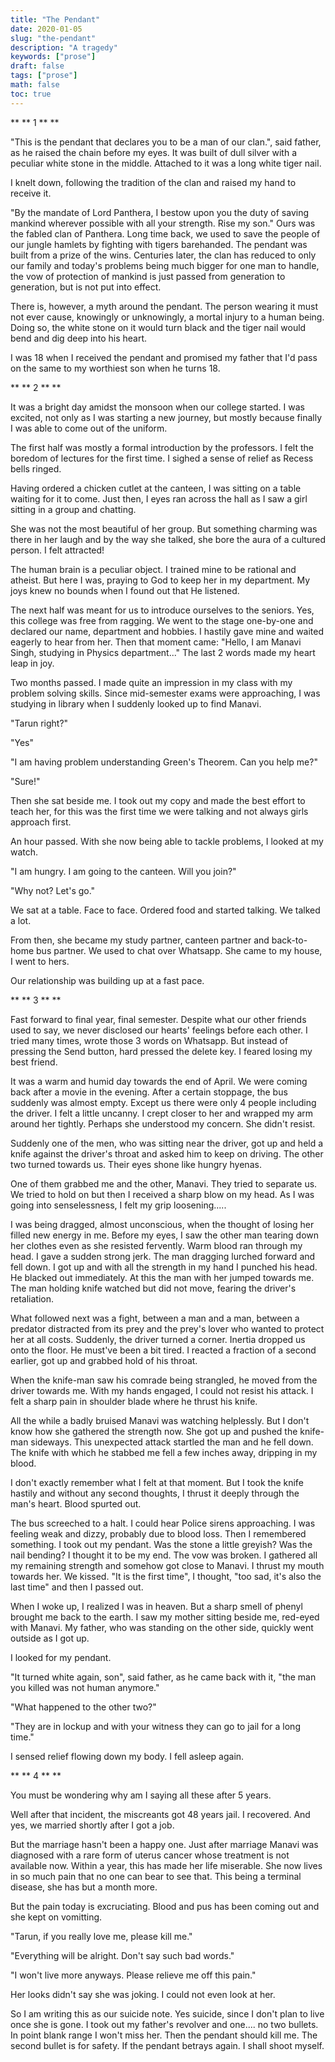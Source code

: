 ```yaml
---
title: "The Pendant"
date: 2020-01-05
slug: "the-pendant"
description: "A tragedy"
keywords: ["prose"]
draft: false
tags: ["prose"]
math: false
toc: true
---
```



\*\* \*\* 1 \*\* \*\*


"This is the pendant that declares you to be a man of our clan.", said
father, as he raised the chain before my eyes. It was built of dull
silver with a peculiar white stone in the middle. Attached to it was a
long white tiger nail.

I knelt down, following the tradition of the clan and raised my hand to
receive it.

"By the mandate of Lord Panthera, I bestow upon you the duty of saving
mankind wherever possible with all your strength. Rise my son." Ours
was the fabled clan of Panthera. Long time back, we used to save the
people of our jungle hamlets by fighting with tigers barehanded. The
pendant was built from a prize of the wins. Centuries later, the clan
has reduced to only our family and today's problems being much bigger
for one man to handle, the vow of protection of mankind is just passed
from generation to generation, but is not put into effect.

There is, however, a myth around the pendant. The person wearing it must
not ever cause, knowingly or unknowingly, a mortal injury to a human
being. Doing so, the white stone on it would turn black and the tiger
nail would bend and dig deep into his heart.

I was 18 when I received the pendant and promised my father that I'd
pass on the same to my worthiest son when he turns 18.


\*\* \*\* 2 \*\* \*\*

It was a bright day amidst the monsoon when our college started. I was
excited, not only as I was starting a new journey, but mostly because
finally I was able to come out of the uniform.

The first half was mostly a formal introduction by the professors. I
felt the boredom of lectures for the first time. I sighed a sense of
relief as Recess bells ringed.

Having ordered a chicken cutlet at the canteen, I was sitting on a table
waiting for it to come. Just then, I eyes ran across the hall as I saw a
girl sitting in a group and chatting.

She was not the most beautiful of her group. But something charming was
there in her laugh and by the way she talked, she bore the aura of a
cultured person. I felt attracted!

The human brain is a peculiar object. I trained mine to be rational and
atheist. But here I was, praying to God to keep her in my department. My
joys knew no bounds when I found out that He listened.

The next half was meant for us to introduce ourselves to the seniors.
Yes, this college was free from ragging. We went to the stage one-by-one
and declared our name, department and hobbies. I hastily gave mine and
waited eagerly to hear from her. Then that moment came: "Hello, I am
Manavi Singh, studying in Physics department\..." The last 2 words made
my heart leap in joy.

Two months passed. I made quite an impression in my class with my
problem solving skills. Since mid-semester exams were approaching, I was
studying in library when I suddenly looked up to find Manavi.

"Tarun right?"

"Yes"

"I am having problem understanding Green's Theorem. Can you help me?"

"Sure!"

Then she sat beside me. I took out my copy and made the best effort to
teach her, for this was the first time we were talking and not always
girls approach first.

An hour passed. With she now being able to tackle problems, I looked at
my watch.

"I am hungry. I am going to the canteen. Will you join?"

"Why not? Let's go."

We sat at a table. Face to face. Ordered food and started talking. We
talked a lot.

From then, she became my study partner, canteen partner and back-to-home
bus partner. We used to chat over Whatsapp. She came to my house, I went
to hers.

Our relationship was building up at a fast pace.


\*\* \*\* 3 \*\* \*\*

Fast forward to final year, final semester. Despite what our other
friends used to say, we never disclosed our hearts' feelings before
each other. I tried many times, wrote those 3 words on Whatsapp. But
instead of pressing the Send button, hard pressed the delete key. I
feared losing my best friend.

It was a warm and humid day towards the end of April. We were coming
back after a movie in the evening. After a certain stoppage, the bus
suddenly was almost empty. Except us there were only 4 people including
the driver. I felt a little uncanny. I crept closer to her and wrapped
my arm around her tightly. Perhaps she understood my concern. She
didn't resist.

Suddenly one of the men, who was sitting near the driver, got up and
held a knife against the driver's throat and asked him to keep on
driving. The other two turned towards us. Their eyes shone like hungry
hyenas.

One of them grabbed me and the other, Manavi. They tried to separate us.
We tried to hold on but then I received a sharp blow on my head. As I
was going into senselessness, I felt my grip loosening\.....

I was being dragged, almost unconscious, when the thought of losing her
filled new energy in me. Before my eyes, I saw the other man tearing
down her clothes even as she resisted fervently. Warm blood ran through
my head. I gave a sudden strong jerk. The man dragging lurched forward
and fell down. I got up and with all the strength in my hand I punched
his head. He blacked out immediately. At this the man with her jumped
towards me. The man holding knife watched but did not move, fearing the
driver's retaliation.

What followed next was a fight, between a man and a man, between a
predator distracted from its prey and the prey's lover who wanted to
protect her at all costs. Suddenly, the driver turned a corner. Inertia
dropped us onto the floor. He must've been a bit tired. I reacted a
fraction of a second earlier, got up and grabbed hold of his throat.

When the knife-man saw his comrade being strangled, he moved from the
driver towards me. With my hands engaged, I could not resist his attack.
I felt a sharp pain in shoulder blade where he thrust his knife.

All the while a badly bruised Manavi was watching helplessly. But I
don't know how she gathered the strength now. She got up and pushed the
knife-man sideways. This unexpected attack startled the man and he fell
down. The knife with which he stabbed me fell a few inches away,
dripping in my blood.

I don't exactly remember what I felt at that moment. But I took the
knife hastily and without any second thoughts, I thrust it deeply
through the man's heart. Blood spurted out.

The bus screeched to a halt. I could hear Police sirens approaching. I
was feeling weak and dizzy, probably due to blood loss. Then I
remembered something. I took out my pendant. Was the stone a little
greyish? Was the nail bending? I thought it to be my end. The vow was
broken. I gathered all my remaining strength and somehow got close to
Manavi. I thrust my mouth towards her. We kissed. "It is the first
time", I thought, "too sad, it's also the last time" and then I
passed out.

When I woke up, I realized I was in heaven. But a sharp smell of phenyl
brought me back to the earth. I saw my mother sitting beside me,
red-eyed with Manavi. My father, who was standing on the other side,
quickly went outside as I got up.

I looked for my pendant.

"It turned white again, son", said father, as he came back with it,
"the man you killed was not human anymore."

"What happened to the other two?"

"They are in lockup and with your witness they can go to jail for a
long time."

I sensed relief flowing down my body. I fell asleep again.


\*\* \*\* 4 \*\* \*\*

You must be wondering why am I saying all these after 5 years.

Well after that incident, the miscreants got 48 years jail. I recovered.
And yes, we married shortly after I got a job.

But the marriage hasn't been a happy one. Just after marriage Manavi
was diagnosed with a rare form of uterus cancer whose treatment is not
available now. Within a year, this has made her life miserable. She now
lives in so much pain that no one can bear to see that. This being a
terminal disease, she has but a month more.

But the pain today is excruciating. Blood and pus has been coming out
and she kept on vomitting.

"Tarun, if you really love me, please kill me."

"Everything will be alright. Don't say such bad words."

"I won't live more anyways. Please relieve me off this pain."

Her looks didn't say she was joking. I could not even look at her.

So I am writing this as our suicide note. Yes suicide, since I don't
plan to live once she is gone. I took out my father's revolver and
one.... no two bullets. In point blank range I won't miss her. Then
the pendant should kill me. The second bullet is for safety. If the
pendant betrays again. I shall shoot myself.


